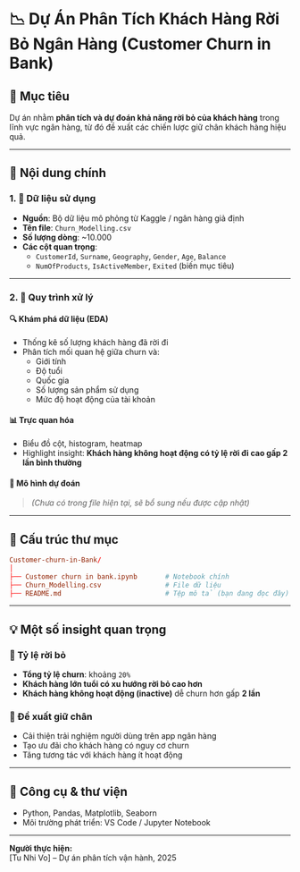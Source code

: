 # 📉 Dự Án Phân Tích Khách Hàng Rời Bỏ Ngân Hàng (Customer Churn in Bank)

## 📌 Mục tiêu
Dự án nhằm **phân tích và dự đoán khả năng rời bỏ của khách hàng** trong lĩnh vực ngân hàng, từ đó đề xuất các chiến lược giữ chân khách hàng hiệu quả.

---

## 🧾 Nội dung chính

### 1. 📂 Dữ liệu sử dụng
- **Nguồn**: Bộ dữ liệu mô phỏng từ Kaggle / ngân hàng giả định
- **Tên file**: `Churn_Modelling.csv`
- **Số lượng dòng**: ~10.000
- **Các cột quan trọng**:
  - `CustomerId`, `Surname`, `Geography`, `Gender`, `Age`, `Balance`
  - `NumOfProducts`, `IsActiveMember`, `Exited` (biến mục tiêu)

---

### 2. 🧪 Quy trình xử lý
#### 🔍 Khám phá dữ liệu (EDA)
- Thống kê số lượng khách hàng đã rời đi
- Phân tích mối quan hệ giữa churn và:
  - Giới tính
  - Độ tuổi
  - Quốc gia
  - Số lượng sản phẩm sử dụng
  - Mức độ hoạt động của tài khoản

#### 📊 Trực quan hóa
- Biểu đồ cột, histogram, heatmap
- Highlight insight: **Khách hàng không hoạt động có tỷ lệ rời đi cao gấp 2 lần bình thường**

#### 🧠 Mô hình dự đoán
> *(Chưa có trong file hiện tại, sẽ bổ sung nếu được cập nhật)*

---
## 🧾 Cấu trúc thư mục
```toml
Customer-churn-in-Bank/
│
├── Customer churn in bank.ipynb       # Notebook chính
├── Churn_Modelling.csv                # File dữ liệu
├── README.md                          # Tệp mô tả (bạn đang đọc đây)
```

---

## 💡 Một số insight quan trọng

### 📌 Tỷ lệ rời bỏ
- **Tổng tỷ lệ churn**: khoảng `20%`
- **Khách hàng lớn tuổi có xu hướng rời bỏ cao hơn**
- **Khách hàng không hoạt động (inactive)** dễ churn hơn gấp **2 lần**

### 🧠 Đề xuất giữ chân
- Cải thiện trải nghiệm người dùng trên app ngân hàng
- Tạo ưu đãi cho khách hàng có nguy cơ churn
- Tăng tương tác với khách hàng ít hoạt động

---

## 💼 Công cụ & thư viện
- Python, Pandas, Matplotlib, Seaborn
- Môi trường phát triển: VS Code / Jupyter Notebook

---


**Người thực hiện:**  
[Tu Nhi Vo] – Dự án phân tích vận hành, 2025